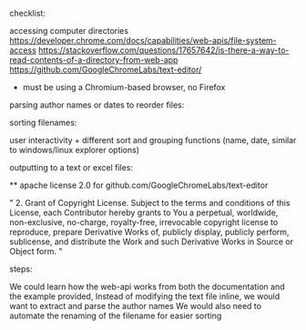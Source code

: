 checklist:

accessing computer directories
https://developer.chrome.com/docs/capabilities/web-apis/file-system-access
https://stackoverflow.com/questions/17657642/is-there-a-way-to-read-contents-of-a-directory-from-web-app
https://github.com/GoogleChromeLabs/text-editor/
* must be using a Chromium-based browser, no Firefox

parsing author names or dates to reorder files:

sorting filenames:

user interactivity + different sort and grouping functions (name, date, similar to windows/linux explorer options) 

outputting to a text or excel files:


** apache license 2.0 for github.com/GoogleChromeLabs/text-editor

"   2. Grant of Copyright License. Subject to the terms and conditions of
      this License, each Contributor hereby grants to You a perpetual,
      worldwide, non-exclusive, no-charge, royalty-free, irrevocable
      copyright license to reproduce, prepare Derivative Works of,
      publicly display, publicly perform, sublicense, and distribute the
      Work and such Derivative Works in Source or Object form. "


steps:

We could learn how the web-api works from both the documentation and the example provided,
Instead of modifying the text file inline, we would want to extract and parse the author names
We would also need to automate the renaming of the filename for easier sorting